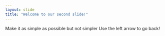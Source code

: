 ```yaml
---
layout: slide
title: "Welcome to our second slide!"
---
```

Make it as simple as possible but not simpler
Use the left arrow to go back!
